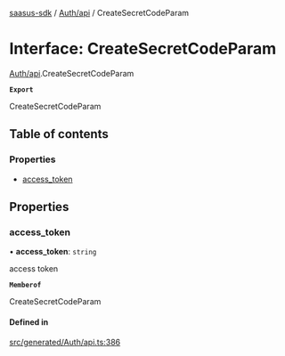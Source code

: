 [saasus-sdk](../README.md) / [Auth/api](../modules/Auth_api.md) / CreateSecretCodeParam

# Interface: CreateSecretCodeParam

[Auth/api](../modules/Auth_api.md).CreateSecretCodeParam

**`Export`**

CreateSecretCodeParam

## Table of contents

### Properties

- [access\_token](Auth_api.CreateSecretCodeParam.md#access_token)

## Properties

### access\_token

• **access\_token**: `string`

access token

**`Memberof`**

CreateSecretCodeParam

#### Defined in

[src/generated/Auth/api.ts:386](https://github.com/saasus-platform/saasus-sdk-javascript/blob/c6c266c/src/generated/Auth/api.ts#L386)
